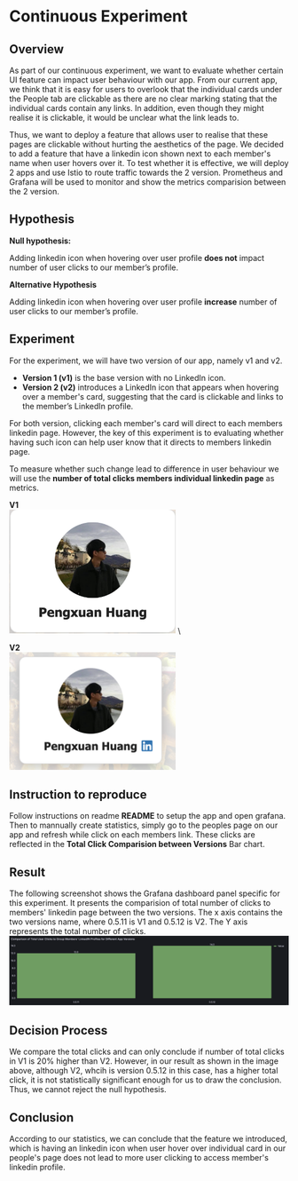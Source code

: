 # Continuous Experiment
## Overview
As part of our continuous experiment, we want to evaluate whether certain UI feature can impact user behaviour with our app. From our current app, we think that it is easy for users to overlook that the individual cards under the People tab are clickable as there are no clear marking stating that the individual cards contain any links. In addition, even though they might realise it is clickable, it would be unclear what the link leads to.

 Thus, we want to deploy a feature that allows user to realise that these pages are clickable without hurting the aesthetics of the page. We decided to add a feature that have a linkedin icon shown next to each member's name when user hovers over it. To test whether it is effective, we will deploy 2 apps and use Istio to route traffic towards the 2 version. Prometheus and Grafana will be used to monitor and show the metrics comparision between the 2 version.

## Hypothesis

**Null hypothesis:**

Adding linkedin icon when hovering over user profile **does not** impact number of user clicks to our member’s profile.

**Alternative Hypothesis**

Adding linkedin icon when hovering over user profile **increase** number of user clicks to our member’s profile.

## Experiment
For the experiment, we will have two version of our app, namely v1 and v2. 
- **Version 1 (v1)** is the base version with no LinkedIn icon. 
- **Version 2 (v2)** introduces a LinkedIn icon that appears when hovering over a member's card, suggesting that the card is clickable and links to the member’s LinkedIn profile. 

For both version, clicking each member's card will direct to each members linkedin page. However, the key of this experiment is to evaluating whether having such icon can help user know that it directs to members linkedin page.

To measure whether such change lead to difference in user behaviour we will use the **number of total clicks members individual linkedin page** as metrics.

**V1**   \
<img src="imgs/Experiment-without-linkedin-example.png" alt="Grouped bar chart" title="Grouped bar chart" width="300"/>   \

**V2**   \
<img src="imgs/Experiment-example.png" alt="Grouped bar chart" title="Grouped bar chart" width="300"/>

## Instruction to reproduce
Follow instructions on readme **README** to setup the app and open grafana. Then to mannually create statistics, simply go to the peoples page on our app and refresh while click on each members link. These clicks are reflected in the **Total Click Comparision between Versions** Bar chart.

## Result
The following screenshot shows the Grafana dashboard panel specific for this experiment. It presents the comparision of total number of clicks to members' linkedin page between the two versions. The x axis contains the two versions name, where 0.5.11 is V1 and 0.5.12 is V2. The Y axis represents the total number of clicks.
![Pie chart screenshot](imgs/cont-exp-example-plot.png "Grouped bar chart")


## Decision Process
We compare the total clicks and can only conclude if number of total clicks in V1 is 20% higher than V2. However, in our result as shown in the image above, although V2, whcih is version 0.5.12 in this case, has a higher total click, it is not statistically significant enough for us to draw the conclusion. Thus, we cannot reject the null hypothesis.

## Conclusion
According to our statistics, we can conclude that the feature we introduced, which is having an linkedin icon when user hover over individual card in our people's page does not lead to more user clicking to access member's linkedin profile.
